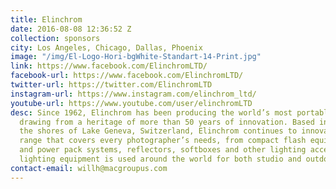 ```yaml
---
title: Elinchrom
date: 2016-08-08 12:36:52 Z
collection: sponsors
city: Los Angeles, Chicago, Dallas, Phoenix
image: "/img/El-Logo-Hori-bgWhite-Standart-14-Print.jpg"
link: https://www.facebook.com/ElinchromLTD/
facebook-url: https://www.facebook.com/ElinchromLTD/
twitter-url: https://twitter.com/ElinchromLTD
instagram-url: https://www.instagram.com/elinchrom_ltd/
youtube-url: https://www.youtube.com/user/elinchromLTD
desc: Since 1962, Elinchrom has been producing the world’s most portable studio flash,
  drawing from a heritage of more than 50 years of innovation. Based in Renens, on
  the shores of Lake Geneva, Switzerland, Elinchrom continues to innovate with a product
  range that covers every photographer’s needs, from compact flash equipment to battery
  and power pack systems, reflectors, softboxes and other lighting accessories. Elinchrom’s
  lighting equipment is used around the world for both studio and outdoor purposes.
contact-email: willh@macgroupus.com
---
```


